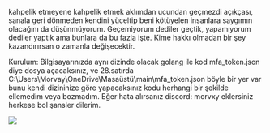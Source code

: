 kahpelik etmeyene kahpelik etmek aklımdan ucundan geçmezdi açıkçası, sanala geri dönmeden kendini yüceltip beni kötüyelen insanlara saygımın olacağını da düşünmüyorum. Geçemiyorum dediler geçtik, yapamıyorum dediler yaptık ama bunlara da bu fazla işte. Kime hakkı olmadan bir şey kazandırırsan o zamanla değişecektir. 

Kurulum: Bilgisayarınızda aynı dizinde olacak golang ile kod mfa_token.json diye dosya açacaksınız, ve 28.satırda C:\Users\Morvay\OneDrive\Masaüstü\main\mfa_token.json böyle bir yer var bunu kendi dizininize göre yapacaksınız kodu herhangi bir şekilde ellemedim veya bozmadım. Eğer hata alırsanız discord: morvxy eklersiniz herkese bol şansler dilerim.






![](https://komarev.com/ghpvc/?username=themorvay&amp;repo=mfa-fix-sniper&amp;color=green)
